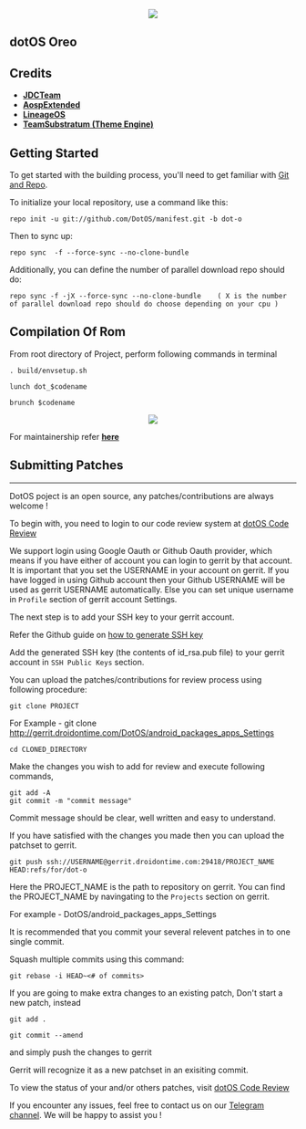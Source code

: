 <p align="center">
<img src="https://github.com/DotOS/manifest/blob/dot-n/dotlogo.png" > 
</p>

## dotOS Oreo ##


Credits
-------
* [**JDCTeam**](https://github.com/AOSP-JF-MM)
* [**AospExtended**](https://github.com/AospExtended)
* [**LineageOS**](https://github.com/LineageOS)
* [**TeamSubstratum (Theme Engine)**](https://github.com/Substratum)


Getting Started
---------------

To get started with the building process, you'll need to get familiar with [Git and Repo](http://source.android.com/source/using-repo.html).

To initialize your local repository, use a command like this:

    repo init -u git://github.com/DotOS/manifest.git -b dot-o

Then to sync up:

    repo sync  -f --force-sync --no-clone-bundle

Additionally, you can define the number of parallel download repo should do:

    repo sync -f -jX --force-sync --no-clone-bundle    ( X is the number of parallel download repo should do choose depending on your cpu )

 Compilation Of Rom
 ----------------------------------

From root directory of Project, perform following commands in terminal

	. build/envsetup.sh
   
    lunch dot_$codename
   
	brunch $codename

<p align="center">
<img src="https://github.com/DotOS/manifest/blob/dot-n/dotlogo.png" > 
</p>

For maintainership refer [**here**](https://github.com/DotOS/android_vendor_dot/blob/dot-n/README.mkdn) 

## Submitting Patches ##
------------------
DotOS poject is an open source, any patches/contributions are always welcome !

To begin with, you need to login to our code review system at [dotOS Code Review](https://gerrit.droidontime.com)

We support login using Google Oauth or Github Oauth provider, which means if you have either of account you can login to gerrit by that account.
It is important that you set the USERNAME in your account on gerrit. If you have logged in using Github account then your Github USERNAME will be used as gerrit USERNAME automatically. Else you can set unique username in `Profile` section of gerrit account Settings.

The next step is to add your SSH key to your gerrit account.

Refer the Github guide on [how to generate SSH key](https://help.github.com/articles/generating-a-new-ssh-key-and-adding-it-to-the-ssh-agent/)

Add the generated SSH key (the contents of id_rsa.pub file) to your gerrit account in `SSH Public Keys` section.



You can upload the patches/contributions for review process using following procedure:

```
git clone PROJECT
```
For Example -  git clone http://gerrit.droidontime.com/DotOS/android_packages_apps_Settings 
```
cd CLONED_DIRECTORY 
```

Make the changes you wish to add for review and execute following commands,
```
git add -A
git commit -m "commit message"
```
Commit message should be clear, well written and easy to understand.

If you have satisfied with the changes you made then you can upload the patchset to gerrit.
```
git push ssh://USERNAME@gerrit.droidontime.com:29418/PROJECT_NAME HEAD:refs/for/dot-o
```
Here the PROJECT_NAME is the path to repository on gerrit. You can find the PROJECT_NAME by navingating to the `Projects` section on gerrit. 

For example - DotOS/android_packages_apps_Settings 

It is recommended that you commit your several relevent patches in to one single commit.

Squash multiple commits using this command: 
```
git rebase -i HEAD~<# of commits>
```
If you are going to make extra changes to an existing patch, Don't start a new patch, instead
```
git add .

git commit --amend
```
and simply push the changes to gerrit
 
Gerrit will recognize it as a new patchset in an exisiting commit.

To view the status of your and/or others patches, visit [dotOS Code Review](https://gerrit.droidontime.com)

If you encounter any issues, feel free to contact us on our [Telegram channel](https://t.me/dotos). We will be happy to assist you !
